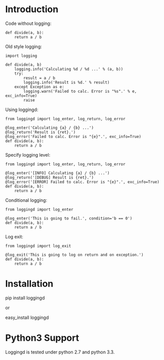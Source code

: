 Introduction
============
Code without logging:

	def divide(a, b):
	    return a / b
	    
Old style logging:

	import logging
	
	def divide(a, b)
	    logging.info('Calculating %d / %d ...' % (a, b))
	    try:
	        result = a / b
	        logging.info('Result is %d.' % result)
	    except Exception as e:
	        logging.warn('Failed to calc. Error is "%s".' % e, exc_info=True)
	        raise
	
Using loggingd:

	from loggingd import log_enter, log_return, log_error
	
	@log_enter('Calculating {a} / {b} ...')
	@log_return('Result is {ret}.')
	@log_error('Failed to calc. Error is "{e}".', exc_info=True)
	def divide(a, b):
	    return a / b
	    
Specify logging level:

	from loggingd import log_enter, log_return, log_error
	
	@log_enter('[INFO] Calculating {a} / {b} ...')
	@log_return('[DEBUG] Result is {ret}.')
	@log_error('[ERROR] Failed to calc. Error is "{e}".', exc_info=True)
	def divide(a, b):
	    return a / b
	    
Conditional logging:

	from loggingd import log_enter
	
	@log_enter('This is going to fail.', condition='b == 0')
	def divide(a, b):
	    return a / b

Log exit:

	from loggingd import log_exit

	@log_exit('This is going to log on return and on exception.')
	def divide(a, b):
	    return a / b

Installation
============
pip install loggingd

or 

easy_install loggingd

Python3 Support
===============
Loggingd is tested under python 2.7 and python 3.3.
